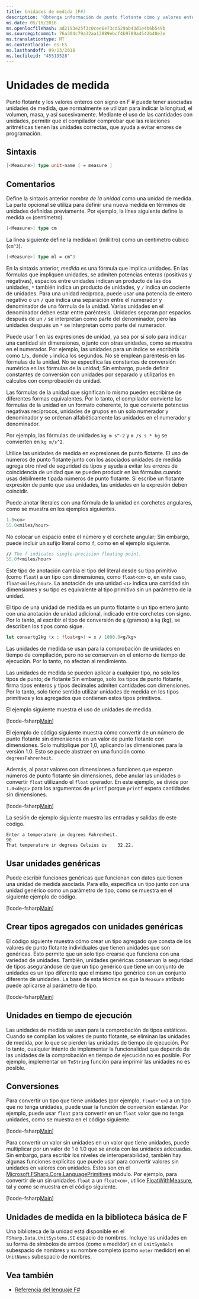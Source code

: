 ```yaml
---
title: Unidades de medida (F#)
description: 'Obtenga información de punto flotante cómo y valores enteros con signo en F # pueden tener asociados a las unidades de medida, que normalmente se utilizan para indicar la longitud, el volumen y masivo.'
ms.date: 05/16/2016
ms.openlocfilehash: ad2193e25f3c0cee6e73cd529ab43d1e4b6b549b
ms.sourcegitcommit: 76a304c79a32aa13889ebcf4b9789a4542b48e3e
ms.translationtype: MT
ms.contentlocale: es-ES
ms.lasthandoff: 09/13/2018
ms.locfileid: "45519528"
---
```

# <a name="units-of-measure"></a>Unidades de medida

Punto flotante y los valores enteros con signo en F # puede tener asociadas unidades de medida, que normalmente se utilizan para indicar la longitud, el volumen, masa, y así sucesivamente. Mediante el uso de las cantidades con unidades, permitir que el compilador comprobar que las relaciones aritméticas tienen las unidades correctas, que ayuda a evitar errores de programación.

## <a name="syntax"></a>Sintaxis

```fsharp
[<Measure>] type unit-name [ = measure ]
```

## <a name="remarks"></a>Comentarios

Define la sintaxis anterior *nombre de la unidad* como una unidad de medida. La parte opcional se utiliza para definir una nueva medida en términos de unidades definidas previamente. Por ejemplo, la línea siguiente define la medida `cm` (centímetro).

```fsharp
[<Measure>] type cm
```

La línea siguiente define la medida `ml` (mililitro) como un centímetro cúbico (`cm^3`).

```fsharp
[<Measure>] type ml = cm^3
```

En la sintaxis anterior, *medida* es una fórmula que implica unidades. En las fórmulas que impliquen unidades, se admiten potencias enteras (positivas y negativas), espacios entre unidades indican un producto de las dos unidades, `*` también indica un producto de unidades, y `/` indica un cociente de unidades. Para una unidad recíproca, puede usar una potencia de entero negativo o un `/` que indica una separación entre el numerador y denominador de una fórmula de la unidad. Varias unidades en el denominador deben estar entre paréntesis. Unidades separan por espacios después de un `/` se interpretan como parte del denominador, pero las unidades después un `*` se interpretan como parte del numerador.

Puede usar 1 en las expresiones de unidad, ya sea por sí solo para indicar una cantidad sin dimensiones, o junto con otras unidades, como se muestra en el numerador. Por ejemplo, las unidades para un índice se escribiría como `1/s`, donde `s` indica los segundos. No se emplean paréntesis en las fórmulas de la unidad. No se especifica las constantes de conversión numérica en las fórmulas de la unidad; Sin embargo, puede definir constantes de conversión con unidades por separado y utilizarlos en cálculos con comprobación de unidad.

Las fórmulas de la unidad que significan lo mismo pueden escribirse de diferentes formas equivalentes. Por lo tanto, el compilador convierte las fórmulas de la unidad en un formato coherente, lo que convierte potencias negativas recíprocos, unidades de grupos en un solo numerador y denominador y se ordenan alfabéticamente las unidades en el numerador y denominador.

Por ejemplo, las fórmulas de unidades `kg m s^-2` y `m /s s * kg` se convierten en `kg m/s^2`.

Utilice las unidades de medida en expresiones de punto flotante. El uso de números de punto flotante junto con los asociados unidades de medida agrega otro nivel de seguridad de tipos y ayuda a evitar los errores de coincidencia de unidad que se pueden producir en las fórmulas cuando usas débilmente tipada números de punto flotante. Si escribe un flotante expresión de punto que usa unidades, las unidades en la expresión deben coincidir.

Puede anotar literales con una fórmula de la unidad en corchetes angulares, como se muestra en los ejemplos siguientes.

```fsharp
1.0<cm>
55.0<miles/hour>
```

No colocar un espacio entre el número y el corchete angular; Sin embargo, puede incluir un sufijo literal como `f`, como en el ejemplo siguiente.

```fsharp
// The f indicates single-precision floating point.
55.0f<miles/hour>
```

Este tipo de anotación cambia el tipo del literal desde su tipo primitivo (como `float`) a un tipo con dimensiones, como `float<cm>` o, en este caso, `float<miles/hour>`. La anotación de una unidad `<1>` indica una cantidad sin dimensiones y su tipo es equivalente al tipo primitivo sin un parámetro de la unidad.

El tipo de una unidad de medida es un punto flotante o un tipo entero junto con una anotación de unidad adicional, indicado entre corchetes con signo. Por lo tanto, al escribir el tipo de conversión de `g` (gramos) a `kg` (kg), se describen los tipos como sigue.

```fsharp
let convertg2kg (x : float<g>) = x / 1000.0<g/kg>
```

Las unidades de medida se usan para la comprobación de unidades en tiempo de compilación, pero no se conservan en el entorno de tiempo de ejecución. Por lo tanto, no afectan al rendimiento.

Las unidades de medida se pueden aplicar a cualquier tipo, no solo los tipos de punto; de flotante Sin embargo, solo los tipos de punto flotante, firma tipos enteros y tipos decimales admiten cantidades con dimensiones. Por lo tanto, solo tiene sentido utilizar unidades de medida en los tipos primitivos y los agregados que contienen estos tipos primitivos.

El ejemplo siguiente muestra el uso de unidades de medida.

[!code-fsharp[Main](../../../samples/snippets/fsharp/lang-ref-2/snippet6901.fs)]

El ejemplo de código siguiente muestra cómo convertir de un número de punto flotante sin dimensiones en un valor de punto flotante con dimensiones. Solo multiplique por 1,0, aplicando las dimensiones para la versión 1.0. Esto se puede abstraer en una función como `degreesFahrenheit`.

Además, al pasar valores con dimensiones a funciones que esperan números de punto flotante sin dimensiones, debe anular las unidades o convertir `float` utilizando el `float` operador. En este ejemplo, se divide por `1.0<degC>` para los argumentos de `printf` porque `printf` espera cantidades sin dimensiones.

[!code-fsharp[Main](../../../samples/snippets/fsharp/lang-ref-2/snippet6902.fs)]

La sesión de ejemplo siguiente muestra las entradas y salidas de este código.

```
Enter a temperature in degrees Fahrenheit.
90
That temperature in degrees Celsius is    32.22.
```

## <a name="using-generic-units"></a>Usar unidades genéricas

Puede escribir funciones genéricas que funcionan con datos que tienen una unidad de medida asociada. Para ello, especifica un tipo junto con una unidad genérico como un parámetro de tipo, como se muestra en el siguiente ejemplo de código.

[!code-fsharp[Main](../../../samples/snippets/fsharp/lang-ref-2/snippet6903.fs)]

## <a name="creating-aggregate-types-with-generic-units"></a>Crear tipos agregados con unidades genéricas

El código siguiente muestra cómo crear un tipo agregado que consta de los valores de punto flotante individuales que tienen unidades que son genéricas. Esto permite que un solo tipo crearse que funciona con una variedad de unidades. También, unidades genéricas conservan la seguridad de tipos asegurándose de que un tipo genérico que tiene un conjunto de unidades es un tipo diferente que el mismo tipo genérico con un conjunto diferente de unidades. La base de esta técnica es que la `Measure` atributo puede aplicarse al parámetro de tipo.

[!code-fsharp[Main](../../../samples/snippets/fsharp/lang-ref-2/snippet6904.fs)]

## <a name="units-at-runtime"></a>Unidades en tiempo de ejecución

Las unidades de medida se usan para la comprobación de tipos estáticos. Cuando se compilan los valores de punto flotante, se eliminan las unidades de medida, por lo que se pierden las unidades de tiempo de ejecución. Por lo tanto, cualquier intento de implementar la funcionalidad que depende de las unidades de la comprobación en tiempo de ejecución no es posible. Por ejemplo, implementar un `ToString` función para imprimir las unidades no es posible.

## <a name="conversions"></a>Conversiones

Para convertir un tipo que tiene unidades (por ejemplo, `float<'u>`) a un tipo que no tenga unidades, puede usar la función de conversión estándar. Por ejemplo, puede usar `float` para convertir en un `float` valor que no tenga unidades, como se muestra en el código siguiente.

[!code-fsharp[Main](../../../samples/snippets/fsharp/lang-ref-2/snippet6905.fs)]

Para convertir un valor sin unidades en un valor que tiene unidades, puede multiplicar por un valor de 1 ó 1.0 que se anota con las unidades adecuadas. Sin embargo, para escribir los niveles de interoperabilidad, también hay algunas funciones explícitas que puede usar para convertir valores sin unidades en valores con unidades. Estos son en el [Microsoft.FSharp.Core.LanguagePrimitives](https://msdn.microsoft.com/library/69d08ac5-5d51-4c20-bf1e-850fd312ece3) módulo. Por ejemplo, para convertir de un sin unidades `float` a un `float<cm>`, utilice [FloatWithMeasure](https://msdn.microsoft.com/library/69520bc7-d67b-46b8-9004-7cac9646b8d9), tal y como se muestra en el código siguiente.

[!code-fsharp[Main](../../../samples/snippets/fsharp/lang-ref-2/snippet6906.fs)]

## <a name="units-of-measure-in-the-f-core-library"></a>Unidades de medida en la biblioteca básica de F #

Una biblioteca de la unidad está disponible en el `FSharp.Data.UnitSystems.SI` espacio de nombres. Incluye las unidades en su forma de símbolos de ambos (como `m` medidor) en el `UnitSymbols` subespacio de nombres y su nombre completo (como `meter` medidor) en el `UnitNames` subespacio de nombres.

## <a name="see-also"></a>Vea también

- [Referencia del lenguaje F#](index.md)
